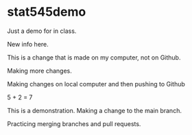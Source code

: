 # stat545demo
Just a demo for in class. 

New info here.

This is a change that is made on my computer, not on Github. 

Making more changes. 

Making changes on local computer and then pushing to Github

5 + 2 = 7


This is a demonstration. Making a change to the main branch.

Practicing merging branches and pull requests. 

